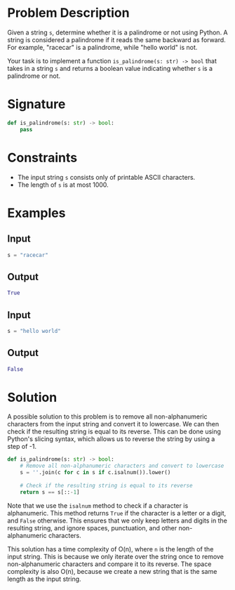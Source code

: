 # Problem Description

Given a string `s`, determine whether it is a palindrome or not using Python. A string is considered a palindrome if it reads the same backward as forward. For example, "racecar" is a palindrome, while "hello world" is not.

Your task is to implement a function `is_palindrome(s: str) -> bool` that takes in a string `s` and returns a boolean value indicating whether `s` is a palindrome or not. 

# Signature

```python
def is_palindrome(s: str) -> bool:
    pass
```

# Constraints

- The input string `s` consists only of printable ASCII characters. 
- The length of `s` is at most 1000. 

# Examples

## Input

```python
s = "racecar"
```

## Output 

```python
True
```

## Input

```python
s = "hello world"
```

## Output

```python
False
```

# Solution 

A possible solution to this problem is to remove all non-alphanumeric characters from the input string and convert it to lowercase. We can then check if the resulting string is equal to its reverse. This can be done using Python's slicing syntax, which allows us to reverse the string by using a step of -1.

```python
def is_palindrome(s: str) -> bool:
    # Remove all non-alphanumeric characters and convert to lowercase
    s = ''.join(c for c in s if c.isalnum()).lower()
    
    # Check if the resulting string is equal to its reverse
    return s == s[::-1]
```

Note that we use the `isalnum` method to check if a character is alphanumeric. This method returns `True` if the character is a letter or a digit, and `False` otherwise. This ensures that we only keep letters and digits in the resulting string, and ignore spaces, punctuation, and other non-alphanumeric characters.

This solution has a time complexity of O(n), where `n` is the length of the input string. This is because we only iterate over the string once to remove non-alphanumeric characters and compare it to its reverse. The space complexity is also O(n), because we create a new string that is the same length as the input string.